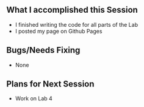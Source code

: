 ## What I accomplished this Session
* I finished writing the code for all parts of the Lab
* I posted my page on Github Pages


## Bugs/Needs Fixing
* None
  
## Plans for Next Session
* Work on Lab 4
